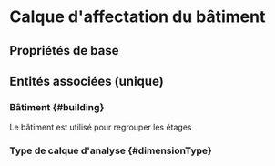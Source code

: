 # Calque d'affectation du bâtiment
<!--- THIS FILE IS GENERATED PLEASE DO NOT EDIT IT DIRECTLY --->



## Propriétés de base



## Entités associées (unique)

### Bâtiment {#building}
        
Le bâtiment est utilisé pour regrouper les étages
### Type de calque d'analyse {#dimensionType}
        





